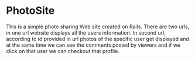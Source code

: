 # PhotoSite
This is a simple photo sharing Web site created on Rails. 
There are two urls, in one url website displays all the users information.
In second url, according to id provided in url photos of the specific user get displayed and 
at the same time we can see the comments posted by viewers and 
if we click on that user we can checkout that profile.